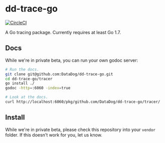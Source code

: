 # dd-trace-go

[![CircleCI](https://circleci.com/gh/DataDog/dd-trace-go.svg?style=svg&circle-token=dafe5c53a48e2719deeaf28b61f8d46e740c9c25)](https://circleci.com/gh/DataDog/dd-trace-go)

A Go tracing package. Currently requires at least Go 1.7.

## Docs

While we're in private beta, you can run your own godoc server:

```bash
# Run the docs.
git clone git@github.com:DataDog/dd-trace-go.git
cd dd-trace-go/tracer
go install ./
godoc -http=:6060 -index=true

# Look at the docs.
curl http://localhost:6060/pkg/github.com/DataDog/dd-trace-go/tracer/
```

## Install

While we're in private beta, please check this repository
into your `vendor` folder. If this doesn't work for you, let us know.
